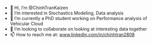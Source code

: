 - 👋 Hi, I’m @ChinhTranKaizen
- 👀 I’m interested in Stochastics Modeling, Data analysis
- 🌱 I’m currently a PhD student working on Performance analysis of Vehicular Cloud
- 💞️ I’m looking to collaborate on looking at interesting data together
- 📫 How to reach me at: www.linkedin.com/in/chinhtran2808

<!---
ChinhTranKaizen/ChinhTranKaizen is a ✨ special ✨ repository because its `README.md` (this file) appears on your GitHub profile.
You can click the Preview link to take a look at your changes.
--->
